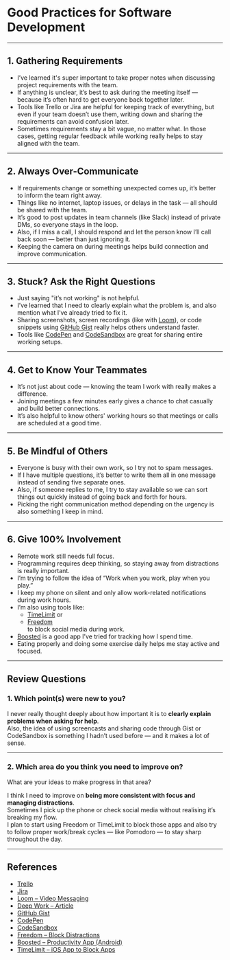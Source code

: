 # Good Practices for Software Development

---

## 1. Gathering Requirements

- I’ve learned it's super important to take proper notes when discussing project requirements with the team.
- If anything is unclear, it’s best to ask during the meeting itself — because it’s often hard to get everyone back together later.
- Tools like Trello or Jira are helpful for keeping track of everything, but even if your team doesn’t use them, writing down and sharing the requirements can avoid confusion later.
- Sometimes requirements stay a bit vague, no matter what. In those cases, getting regular feedback while working really helps to stay aligned with the team.

---

## 2. Always Over-Communicate

- If requirements change or something unexpected comes up, it’s better to inform the team right away.
- Things like no internet, laptop issues, or delays in the task — all should be shared with the team.
- It’s good to post updates in team channels (like Slack) instead of private DMs, so everyone stays in the loop.
- Also, if I miss a call, I should respond and let the person know I’ll call back soon — better than just ignoring it.
- Keeping the camera on during meetings helps build connection and improve communication.

---

## 3. Stuck? Ask the Right Questions

- Just saying "it’s not working" is not helpful.
- I’ve learned that I need to clearly explain what the problem is, and also mention what I’ve already tried to fix it.
- Sharing screenshots, screen recordings (like with [Loom](https://www.loom.com)), or code snippets using [GitHub Gist](https://gist.github.com/) really helps others understand faster.
- Tools like [CodePen](https://codepen.io/) and [CodeSandbox](https://codesandbox.io/) are great for sharing entire working setups.

---

## 4. Get to Know Your Teammates

- It’s not just about code — knowing the team I work with really makes a difference.
- Joining meetings a few minutes early gives a chance to chat casually and build better connections.
- It’s also helpful to know others' working hours so that meetings or calls are scheduled at a good time.

---

## 5. Be Mindful of Others

- Everyone is busy with their own work, so I try not to spam messages.
- If I have multiple questions, it’s better to write them all in one message instead of sending five separate ones.
- Also, if someone replies to me, I try to stay available so we can sort things out quickly instead of going back and forth for hours.
- Picking the right communication method depending on the urgency is also something I keep in mind.

---

## 6. Give 100% Involvement

- Remote work still needs full focus.
- Programming requires deep thinking, so staying away from distractions is really important.
- I’m trying to follow the idea of “Work when you work, play when you play.”
- I keep my phone on silent and only allow work-related notifications during work hours.
- I’m also using tools like:
  - [TimeLimit](https://apps.apple.com/us/app/timelimit/id1493993396) or 
  - [Freedom](https://freedom.to/)  
  to block social media during work.
- [Boosted](https://play.google.com/store/apps/details?id=com.simplyproductivity.boosted) is a good app I’ve tried for tracking how I spend time.
- Eating properly and doing some exercise daily helps me stay active and focused.

---

## Review Questions

### 1. Which point(s) were new to you?

I never really thought deeply about how important it is to **clearly explain problems when asking for help**.  
Also, the idea of using screencasts and sharing code through Gist or CodeSandbox is something I hadn’t used before — and it makes a lot of sense.

---

### 2. Which area do you think you need to improve on?  
What are your ideas to make progress in that area?

I think I need to improve on **being more consistent with focus and managing distractions**.  
Sometimes I pick up the phone or check social media without realising it’s breaking my flow.  
I plan to start using Freedom or TimeLimit to block those apps and also try to follow proper work/break cycles — like Pomodoro — to stay sharp throughout the day.

---

## References


-  [Trello](https://trello.com/)
-  [Jira](https://www.atlassian.com/software/jira)
-  [Loom – Video Messaging](https://www.loom.com)
-  [Deep Work – Article](https://doist.com/blog/deep-work/)
-  [GitHub Gist](https://gist.github.com/)
-  [CodePen](https://codepen.io/)
-  [CodeSandbox](https://codesandbox.io/)
-  [Freedom – Block Distractions](https://freedom.to/)
-  [Boosted – Productivity App (Android)](https://play.google.com/store/apps/details?id=com.simplyproductivity.boosted)
-  [TimeLimit – iOS App to Block Apps](https://apps.apple.com/us/app/timelimit/id1493993396)
